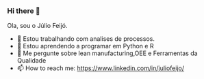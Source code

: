 ### Hi there 👋
Ola, sou o Júlio Feijó.

- 🔭 Estou trabalhando com analises de processos.
- 🌱 Estou aprendendo a programar em Python e R
- 💬 Me pergunte sobre lean manufacturing,OEE e Ferramentas da Qualidade
- 📫 How to reach me: https://www.linkedin.com/in/juliofeijo/
